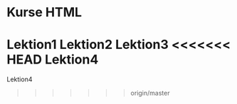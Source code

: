# Kurse HTML
Lektion1
Lektion2
Lektion3
<<<<<<< HEAD
Lektion4
=======
Lektion4
>>>>>>> origin/master
